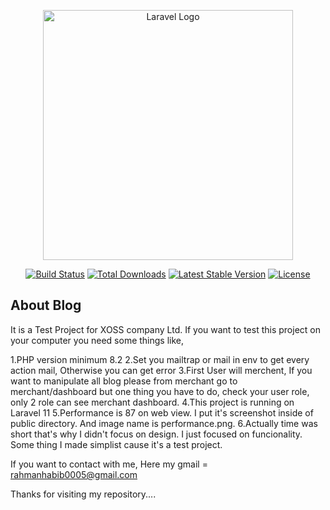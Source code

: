 <p align="center"><a href="https://laravel.com" target="_blank"><img src="https://raw.githubusercontent.com/laravel/art/master/logo-lockup/5%20SVG/2%20CMYK/1%20Full%20Color/laravel-logolockup-cmyk-red.svg" width="400" alt="Laravel Logo"></a></p>

<p align="center">
<a href="https://github.com/laravel/framework/actions"><img src="https://github.com/laravel/framework/workflows/tests/badge.svg" alt="Build Status"></a>
<a href="https://packagist.org/packages/laravel/framework"><img src="https://img.shields.io/packagist/dt/laravel/framework" alt="Total Downloads"></a>
<a href="https://packagist.org/packages/laravel/framework"><img src="https://img.shields.io/packagist/v/laravel/framework" alt="Latest Stable Version"></a>
<a href="https://packagist.org/packages/laravel/framework"><img src="https://img.shields.io/packagist/l/laravel/framework" alt="License"></a>
</p>

## About Blog

It is a Test Project for XOSS company Ltd. If you want to test this project on your computer you need some things like,

1.PHP version minimum 8.2
2.Set you mailtrap or mail in env to get every action mail, Otherwise you can get error
3.First User will merchent, If you want to manipulate all blog please from merchant go to merchant/dashboard but one thing you have to do, check your user role, only 2 role can see merchant dashboard.
4.This project is running on Laravel 11
5.Performance is 87 on web view. I put it's screenshot inside of public directory. And image name is performance.png.
6.Actually time was short that's why I didn't focus on design. I just focused on funcionality. Some thing I made simplist cause it's a test project.


If you want to contact with me,
  Here my gmail = <a href="">rahmanhabib0005@gmail.com</a>

Thanks for visiting my repository....
